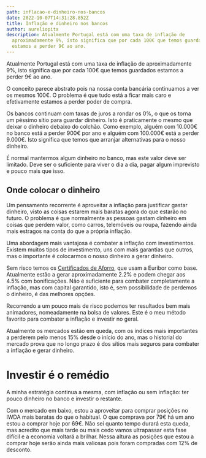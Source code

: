 ```yaml
---
path: inflacao-e-dinheiro-nos-bancos
date: 2022-10-07T14:31:28.852Z
title: Inflação e dinheiro nos bancos
author: aureliopita
description: Atualmente Portugal está com uma taxa de inflação de
  aproximadamente 9%, isto significa que por cada 100€ que temos guardados
  estamos a perder 9€ ao ano.
---
```



Atualmente Portugal está com uma taxa de inflação de aproximadamente 9%, isto significa que por cada 100€ que temos guardados estamos a perder 9€ ao ano.

O conceito parece abstrato pois na nossa conta bancária continuamos a ver os mesmos 100€. O problema é que tudo está a ficar mais caro e efetivamente estamos a perder poder de compra.

Os bancos continuam com taxas de juros a rondar os 0%, o que os torna um péssimo sítio para guardar dinheiro. Isto é praticamente o mesmo que deixar o dinheiro debaixo do colchão. Como exemplo, alguém com 10.000€ no banco está a perder 900€ por ano e alguém com 100.000€ está a perder 9.000€. Isto significa que temos que arranjar alternativas para o nosso dinheiro. 

É normal mantermos algum dinheiro no banco, mas este valor deve ser limitado. Deve ser o suficiente para viver o dia a dia, pagar algum imprevisto e pouco mais que isso.

## Onde colocar o dinheiro

Um pensamento recorrente é aproveitar a inflação para justificar gastar dinheiro, visto as coisas estarem mais baratas agora do que estarão no futuro. O problema é que normalmente as pessoas gastam dinheiro em coisas que perdem valor, como carros, telemóveis ou roupa, fazendo ainda mais estragos na conta do que a própria inflação.

Uma abordagem mais vantajosa é combater a inflação com investimentos. Existem muitos tipos de investimento, uns com mais garantias que outros, mas o importante é colocarmos o nosso dinheiro a gerar dinheiro.

Sem risco temos os [Certificados de Aforro](https://www.ctt.pt/particulares/dinheiro-e-seguros/poupar-investir/certificados-de-aforro), que usam a Euribor como base. Atualmente estão a gerar aproximadamente 2.2% e podem chegar aos 4.5% com bonificações. Não é suficiente para combater completamente a inflação, mas com capital garantido, isto é, sem possibilidade de perdemos o dinheiro, é das melhores opções.

Recorrendo a um pouco mais de risco podemos ter resultados bem mais animadores, nomeadamente na bolsa de valores. Este é o meu método favorito para combater a inflação e investir no geral.

Atualmente os mercados estão em queda, com os índices mais importantes a perderem pelo menos 15% desde o início do ano, mas o historial do mercado prova que no longo prazo é dos sítios mais seguros para combater a inflação e gerar dinheiro.

# Investir é o remédio

A minha estratégia continua a mesma, com inflação ou sem inflação: ter pouco dinheiro no banco e investir o restante.

Com o mercado em baixo, estou a aproveitar para comprar posições no IWDA mais baratas do que o habitual. O que comprava por 79€ há um ano estou a comprar hoje por 69€. 
Não sei quanto tempo durará esta queda, mas acredito que mais tarde ou mais cedo vamos ultrapassar esta fase difícil e a economia voltará a brilhar. Nessa altura as posições que estou a comprar hoje serão ainda mais valiosas pois foram compradas com 12% de desconto.

